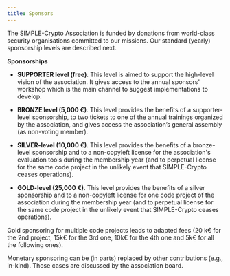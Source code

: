 ```yaml
---
title: Sponsors
---
```


The SIMPLE-Crypto Association is funded by donations from world-class security organisations committed to our missions.
Our standard (yearly) sponsorship levels are described next. <!-- together with a list of public sponsors.  -->

**Sponsorships**

* **SUPPORTER level (free)**. This level is aimed to support 
the high-level vision of the association. It gives access to the annual sponsors' workshop
which is the main channel to suggest implementations to develop.

* **BRONZE level (5,000 €)**. This level provides the benefits of a supporter-level 
sponsorship, to two tickets to one of the annual trainings organized by the association, and gives 
access the association’s general assembly (as non-voting member).

* **SILVER-level (10,000 €)**. This level provides the benefits of a bronze-level
sponsorship and to a non-copyleft license for the association's evaluation tools during the membership year
(and to perpetual license for the same code project in the unlikely event that SIMPLE-Crypto ceases operations). 

* **GOLD-level (25,000 €)**. This level provides the benefits of a 
silver sponsorship and to a non-copyleft license for one code project of the association during the membership year
(and to perpetual license for the same code project in the unlikely event that SIMPLE-Crypto ceases operations). 

Gold sponsoring for multiple code projects leads to adapted fees (20 k€ for the 2nd project,
15k€ for the 3rd one, 10k€ for the 4th one and 5k€ for all the following ones). 

Monetary sponsoring can be (in parts) replaced by other contributions (e.g., in-kind). Those
cases are discussed by the association board.


<!--**List of sponsors**-->

<!-- **Former sponsors** -->
